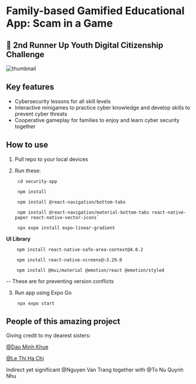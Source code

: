 # Family-based Gamified Educational App: Scam in a Game

## 🥉 2nd Runner Up Youth Digital Citizenship Challenge
![thumbnail](https://github.com/PhuongAnh2212/ydcc-giadinhsocho/assets/119726597/c787dc5e-e5a5-4b84-bc85-890c7c0da32a)

## Key features

- Cybersecurity lessons for all skill levels
- Interactive minigames to practice cyber knowledge and develop skills to prevent cyber threats
- Cooperative gameplay for families to enjoy and learn cyber security together

## How to use

1. Pull repo to your local devices
2. Run these:

        cd security-app

        npm install

        npm install @react-navigation/bottom-tabs

        npm install @react-navigation/material-bottom-tabs react-native-paper react-native-vector-icons`  

        npx expo install expo-linear-gradient

**UI Library**

        npm install react-native-safe-area-context@4.8.2
        
        npm install react-native-screens@~3.29.0

        npm install @mui/material @emotion/react @emotion/styled

-- These are for preventing version conflicts

3. Run app using Expo Go

        npx expo start

## People of this amazing project

Giving credit to my dearest sisters: 

[@Dao Minh Khue](https://github.com/KhueDao29)

[@Le Thi Ha Chi](https://github.com/natsun08)

Indirect yet significant
@Nguyen Van Trang together with @To Nu Quynh Nhu
